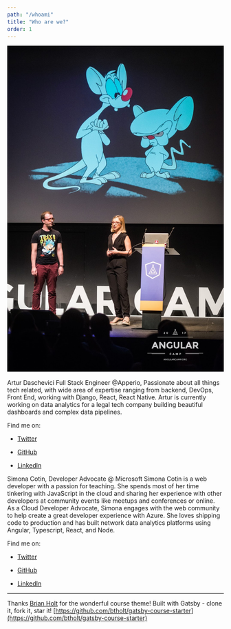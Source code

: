```yaml
---
path: "/whoami"
title: "Who are we?"
order: 1
---
```


![Simona&Artur](./images/Simona&Artur.jpg)

Artur Daschevici Full Stack Engineer @Apperio, Passionate about all things tech related, with wide area of expertise ranging from backend, DevOps, Front End, working with Django, React, React Native.
Artur is currently working on data analytics for a legal tech company building beautiful dashboards and complex data pipelines.

Find me on:

- [Twitter](https://twitter.com/_arturdas)

- [GitHub](https://github.com/adaschevici)

- [LinkedIn](https://www.linkedin.com/in/artur-daschevici-b5404815/)

Simona Cotin, Developer Advocate @ Microsoft
Simona Cotin is a web developer with a passion for teaching. She spends most of her time tinkering with JavaScript in the cloud and sharing her experience with other developers at community events like meetups and conferences or online. As a Cloud Developer Advocate, Simona engages with the web community to help create a great developer experience with Azure. She loves shipping code to production and has built network data analytics platforms using Angular, Typescript, React, and Node.

Find me on:

- [Twitter](https://twitter.com/simona_cotin)

- [GitHub](https://github.com/simonaco)

- [LinkedIn](https://www.linkedin.com/in/simona-cotin-2ba8747/)

---

Thanks [Brian Holt](https://twitter.com/holtbt) for the wonderful course theme! Built with Gatsby - clone it, fork it, star it! [https://github.com/btholt/gatsby-course-starter](https://github.com/btholt/gatsby-course-starter)
